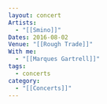 ```yaml
---
layout: concert
Artists:
  - "[[Smino]]"
Dates: 2016-08-02
Venue: "[[Rough Trade]]"
With me:
  - "[[Marques Gartrell]]"
tags:
  - concerts
category:
  - "[[Concerts]]"
---
```

